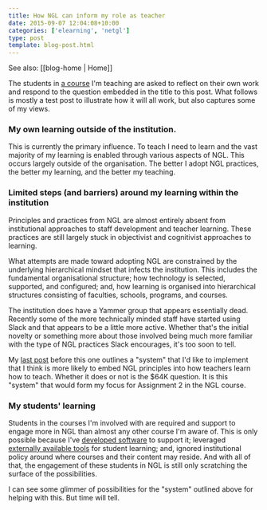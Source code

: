 ```yaml
---
title: How NGL can inform my role as teacher
date: 2015-09-07 12:04:08+10:00
categories: ['elearning', 'netgl']
type: post
template: blog-post.html
---
```


See also: [[blog-home | Home]]

The students in [a course](http://netgl.wordpress.com) I'm teaching are asked to reflect on their own work and respond to the question embedded in the title to this post. What follows is mostly a test post to illustrate how it will all work, but also captures some of my views.

### My own learning outside of the institution.

This is currently the primary influence. To teach I need to learn and the vast majority of my learning is enabled through various aspects of NGL. This occurs largely outside of the organisation. The better I adopt NGL practices, the better my learning, and the better my teaching.

### Limited steps (and barriers) around my learning within the institution

Principles and practices from NGL are almost entirely absent from institutional approaches to staff development and teacher learning. These practices are still largely stuck in objectivist and cognitivist approaches to learning.

What attempts are made toward adopting NGL are constrained by the underlying hierarchical mindset that infects the institution. This includes the fundamental organisational structure; how technology is selected, supported, and configured; and, how learning is organised into hierarchical structures consisting of faculties, schools, programs, and courses.

The institution does have a Yammer group that appears essentially dead. Recently some of the more technically minded staff have started using Slack and that appears to be a little more active. Whether that's the initial novelty or something more about those involved being much more familiar with the type of NGL practices Slack encourages, it's too soon to tell.

My [last post](/blog2/2015/09/05/design-of-a-bad-approach-to-developing-tpack/) before this one outlines a "system" that I'd like to implement that I think is more likely to embed NGL principles into how teachers learn how to teach. Whether it does or not is the $64K question. It is this "system" that would form my focus for Assignment 2 in the NGL course.

### My students' learning

Students in the courses I'm involved with are required and support to engage more in NGL than almost any other course I'm aware of. This is only possible because I've [developed software](/blog2/research/bam-blog-aggregation-management/) to support it; leveraged [externally available tools](/blog2/2014/08/15/joining-the-swarm-what-a-course-might-be/) for student learning; and, ignored institutional policy around where courses and their content may reside. And with all of that, the engagement of these students in NGL is still only scratching the surface of the possibilities.

I can see some glimmer of possibilities for the "system" outlined above for helping with this. But time will tell.